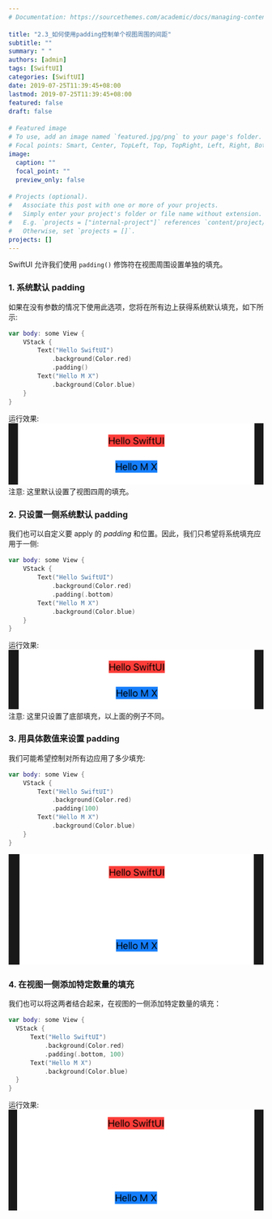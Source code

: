 ```yaml
---
# Documentation: https://sourcethemes.com/academic/docs/managing-content/

title: "2.3_如何使用padding控制单个视图周围的间距"
subtitle: ""
summary: " "
authors: [admin]
tags: [SwiftUI]
categories: [SwiftUI]
date: 2019-07-25T11:39:45+08:00
lastmod: 2019-07-25T11:39:45+08:00
featured: false
draft: false

# Featured image
# To use, add an image named `featured.jpg/png` to your page's folder.
# Focal points: Smart, Center, TopLeft, Top, TopRight, Left, Right, BottomLeft, Bottom, BottomRight.
image:
  caption: ""
  focal_point: ""
  preview_only: false

# Projects (optional).
#   Associate this post with one or more of your projects.
#   Simply enter your project's folder or file name without extension.
#   E.g. `projects = ["internal-project"]` references `content/project/deep-learning/index.md`.
#   Otherwise, set `projects = []`.
projects: []
---
```


SwiftUI 允许我们使用 `padding()` 修饰符在视图周围设置单独的填充。
### 1. 系统默认 padding
如果在没有参数的情况下使用此选项，您将在所有边上获得系统默认填充，如下所示:
```swift
var body: some View {
    VStack {
        Text("Hello SwiftUI")
            .background(Color.red)
            .padding()
        Text("Hello M X")
            .background(Color.blue)
    }
}
```
运行效果:
![padding_system_default](img/padding_system_default.png "Set padding with system default")
注意: 这里默认设置了视图四周的填充。

### 2. 只设置一侧系统默认 padding
我们也可以自定义要 apply 的 _padding_ 和位置。因此，我们只希望将系统填充应用于一侧:
```swift
var body: some View {
    VStack {
        Text("Hello SwiftUI")
            .background(Color.red)
            .padding(.bottom)
        Text("Hello M X")
            .background(Color.blue)
    }
}
```
运行效果:
![padding_system_bottom](img/padding_system_bottom.png "Set bottom padding with system default")
注意: 这里只设置了底部填充，以上面的例子不同。

### 3. 用具体数值来设置 padding
我们可能希望控制对所有边应用了多少填充:
```swift
var body: some View {
    VStack {
        Text("Hello SwiftUI")
            .background(Color.red)
            .padding(100)
        Text("Hello M X")
            .background(Color.blue)
    }
}
```
![padding_100](img/padding_100.png "Set padding as 100")
### 4. 在视图一侧添加特定数量的填充
我们也可以将这两者结合起来，在视图的一侧添加特定数量的填充：
```swift
var body: some View {
  VStack {
      Text("Hello SwiftUI")
          .background(Color.red)
          .padding(.bottom, 100)
      Text("Hello M X")
          .background(Color.blue)
  }
}
```
运行效果:
![padding_bottom_100](img/padding_bottom_100.png "Set bottom padding as 100")
